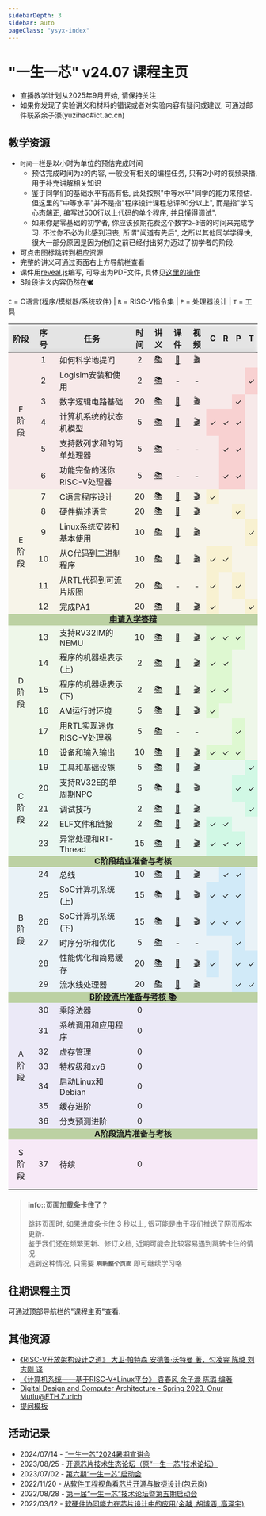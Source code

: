 ```yaml
---
sidebarDepth: 3
sidebar: auto
pageClass: "ysyx-index"
---
```


# "一生一芯" v24.07 课程主页

* 直播教学计划从2025年9月开始, 请保持关注
* 如果你发现了实验讲义和材料的错误或者对实验内容有疑问或建议,
  可通过邮件联系余子濠(yuzihao#ict.ac.cn)

## 教学资源

* `时间`一栏是以小时为单位的预估完成时间
  * 预估完成时间为`2`的内容, 一般没有相关的编程任务,
    只有2小时的视频录播, 用于补充讲解相关知识
  * 鉴于同学们的基础水平有高有低, 此处按照"中等水平"同学的能力来预估.
    但这里的"中等水平"并不是指"程序设计课程总评80分以上",
    而是指"学习心态端正, 编写过500行以上代码的单个程序, 并且懂得调试".
  * 如果你是零基础的初学者, 你应该预期花费这个数字`2~3`倍的时间来完成学习.
    不过你不必为此感到沮丧, 所谓"闻道有先后", 之所以其他同学学得快,
    很大一部分原因是因为他们之前已经付出努力迈过了初学者的阶段.
* 可点击图标跳转到相应资源
* 完整的讲义可通过页面右上方导航栏查看
* 课件用[reveal.js][reveal.js]编写, 可导出为PDF文件, 具体见[这里的操作][reveal.js export pdf]
* S阶段讲义内容仍然在🕊

[reveal.js]: https://revealjs.com
[reveal.js export pdf]: https://revealjs.com/pdf-export/

`C` = C语言(程序/模拟器/系统软件) | `R` = RISC-V指令集 | `P` = 处理器设计 | `T` = 工具

<style scoped type="text/css">
	@media (max-width: 719px) {
		table {
			font-size: 3vw
		}
	}
	@media (min-width: 720px) {
		[task] {
			width: 20em
		}
	}
	table {
		display: table;
		vertical-align: center;
		counter-reset: week;
	}
	table > * {
		min-width: 100%;
	}
	td {
		vertical-align: center;
		text-align: center;
	}
	table [_],
	table [x] {
		padding: 0;
		width: 3.6em;
	}
	[stage-title] {
		word-break:break-all;
		padding: 1em;
	}
	thead {
		position: sticky;
		/* Don't forget this, required for the stickiness */
		top: var(--navbar-height);
		/* Styles */
		padding-top: 0.5em;
		padding-bottom: 0.5em;
		backdrop-filter: contrast(0.5) blur(4px) brightness(120%);
	}
	[task] {
		padding-left: 0.8em;
		padding-right: 0.8em;
		text-align: left;
	}
	/* Auto increment number inside week column */
	[week] {
		width: 2.1em;
	}
	td[week]::before {
		counter-increment: week;
		content: counter(week);
	}
	/* Place a checkmark inside <td x> (short hand for <td xked>) */
	td[x]::before {
		content: '✓';
	}
	td[x] {
		background-color: hsla(var(--hue), calc(2 * var(--saturation)), 50%, 0.1) !important;
	}
	/* Coloring by style */
	.Achievement td {
		font-weight: bold;
		line-height: 1em;
		background-color: hsla(100, 100%, 30%, 0.3) !important;
		/* border-left: 12px Green solid; */
	}
	tbody > tr {
		--hue: 0;
		--saturation: 50%;
		background-color: hsla(var(--hue), var(--saturation), 50%, 0.1) !important;
	}
	.Stage-F { --hue: 000; }
	.Stage-E { --hue: 050; }
	.Stage-D { --hue: 100; }
	.Stage-C { --hue: 150; }
	.Stage-B { --hue: 200; }
	.Stage-A { --hue: 250; }
	.Stage-S { --hue: 300; }
	.Other-Topic { --saturation: 0%; }
</style>
<table id="schedule-table">
	<thead>
		<tr>
			<th _>阶段</th> <th week>序号</th>
			<th>任务</th> <th>时间</th> <th>讲义</th> <th>课件</th> <th>视频</th>
			<th _>C</th> <th _>R</th> <th _>P</th> <th _>T</th>
		</tr>
	</thead>
	<tbody>
		<tr class="Stage-F">
			<td stage-title rowspan="6">F阶段</td>
			<td week></td> <td task>如何科学地提问</td> <td>2</td>
            <td _><a href="2407/f/1.html" target="_blank">📚</a></td>
            <td _><a href="https://ysyx.oscc.cc/slides/2306/01.html#/" target="_blank">📰</a></td>
            <td _><a href="https://www.bilibili.com/video/BV14F411975K" target="_blank">🎬</a></td>
			<td _></td> <td _></td> <td _></td> <td _></td>
		</tr>
		<tr class="Stage-F">
			<td week></td> <td task>Logisim安装和使用</td> <td>2</td>
            <td _><a href="2407/f/2.html" target="_blank">📚</a></td>
            <td _> - </td>
            <td _> - </td>
			<td _></td> <td _></td> <td _></td> <td x></td>
		</tr>
		<tr class="Stage-F">
			<td week></td> <td task>数字逻辑电路基础</td> <td>20</td>
            <td _><a href="2407/f/3.html" target="_blank">📚</a></td>
            <td _><a href="https://ysyx.oscc.cc/slides/2306/06.html#/" target="_blank">📰</a></td>
            <td _><a href="https://www.bilibili.com/video/BV1ZH4y1Q7Cv" target="_blank">🎬</a></td>
			<td _></td> <td _></td> <td x></td> <td _></td>
		</tr>
		<tr class="Stage-F">
			<td week></td> <td task>计算机系统的状态机模型</td> <td>5</td>
            <td _><a href="2407/f/4.html" target="_blank">📚</a></td>
            <td _><a href="https://ysyx.oscc.cc/slides/2306/03.html#/" target="_blank">📰</a></td>
            <td _><a href="https://www.bilibili.com/video/BV1oN411Y7FK" target="_blank">🎬</a></td>
			<td x></td> <td x></td> <td x></td> <td _></td>
		</tr>
		<tr class="Stage-F">
			<td week></td> <td task>支持数列求和的简单处理器</td> <td>5</td>
            <td _><a href="2407/f/5.html" target="_blank">📚</a></td>
            <td _> - </td>
            <td _> - </td>
			<td _></td> <td x></td> <td x></td> <td _></td>
		</tr>
		<tr class="Stage-F">
			<td week></td> <td task>功能完备的迷你RISC-V处理器</td> <td>5</td>
            <td _><a href="2407/f/6.html" target="_blank">📚</a></td>
            <td _> - </td>
            <td _> - </td>
			<td _></td> <td x></td> <td x></td> <td _></td>
		</tr>
		<tr class="Stage-E">
			<td stage-title rowspan="6">E阶段</td>
			<td week></td> <td task>C语言程序设计</td> <td>20</td>
            <td _><a href="2407/e/1.html" target="_blank">📚</a></td>
            <td _><a href="https://ysyx.oscc.cc/slides/2306/04.html#/" target="_blank">📰</a></td>
            <td _><a href="https://www.bilibili.com/video/BV13z4y147mB" target="_blank">🎬</a></td>
			<td x></td> <td _></td> <td _></td> <td _></td>
		</tr>
		<tr class="Stage-E">
			<td week></td> <td task>硬件描述语言</td> <td>20</td>
            <td _><a href="2407/e/2.html" target="_blank">📚</a></td>
            <td _><a href="https://ysyx.oscc.cc/slides/2306/06.html#/" target="_blank">📰</a></td>
            <td _><a href="https://www.bilibili.com/video/BV1ZH4y1Q7Cv" target="_blank">🎬</a></td>
			<td _></td> <td _></td> <td x></td> <td _></td>
		</tr>
		<tr class="Stage-E">
			<td week></td> <td task>Linux系统安装和基本使用</td> <td>10</td>
            <td _><a href="2407/e/3.html" target="_blank">📚</a></td>
            <td _><a href="https://ysyx.oscc.cc/slides/2407/2.html#/" target="_blank">📰</a></td>
            <td _><a href="https://www.bilibili.com/video/BV1vF4119726" target="_blank">🎬</a></td>
			<td _></td> <td _></td> <td _></td> <td x></td>
		</tr>
		<tr class="Stage-E">
			<td week></td> <td task>从C代码到二进制程序</td> <td>10</td>
            <td _><a href="2407/e/4.html" target="_blank">📚</a></td>
            <td _><a href="https://ysyx.oscc.cc/slides/2306/05.html#/" target="_blank">📰</a></td>
            <td _><a href="https://www.bilibili.com/video/BV1Rm4y1p7Cg" target="_blank">🎬</a></td>
			<td x></td> <td x></td> <td _></td> <td _></td>
		</tr>
		<tr class="Stage-E">
			<td week></td> <td task>从RTL代码到可流片版图</td> <td>20</td>
            <td _><a href="2407/e/5.html" target="_blank">📚</a></td>
            <td _> - </td>
            <td _> - </td>
			<td x></td> <td _></td> <td x></td> <td _></td>
		</tr>
		<tr class="Stage-E">
			<td week></td> <td task>完成PA1</td> <td>20</td>
            <td _><a href="2407/e/6.html" target="_blank">📚</a></td>
            <td _><a href="https://ysyx.oscc.cc/slides/2306/07.html#/" target="_blank">📰</a></td>
            <td _><a href="https://www.bilibili.com/video/BV1up4y1j7Ji" target="_blank">🎬</a></td>
			<td x></td> <td _></td> <td _></td> <td x></td>
		</tr>
		<tr class="Achievement">
			<td colspan="11"><a href="2407/e/7.html" target="_blank"><i class="fa fa-flag"></i> 申请入学答辩</a></td>
		</tr>
		<tr class="Stage-D">
			<td stage-title rowspan="6">D阶段</td>
			<td week></td> <td task>支持RV32IM的NEMU</td> <td>10</td>
            <td _><a href="2407/d/1.html" target="_blank">📚</a></td>
            <td _><a href="https://ysyx.oscc.cc/slides/2306/08.html#/" target="_blank">📰</a></td>
            <td _><a href="https://www.bilibili.com/video/BV15h4y1A7Up" target="_blank">🎬</a></td>
			<td x></td> <td x></td> <td x></td> <td _></td>
		</tr>
		<tr class="Stage-D">
			<td week></td> <td task>程序的机器级表示(上)</td> <td>2</td>
            <td _><a href="2407/d/2.html" target="_blank">📚</a></td>
            <td _><a href="https://ysyx.oscc.cc/slides/2306/09.html#/" target="_blank">📰</a></td>
            <td _><a href="https://www.bilibili.com/video/BV1ow411275B" target="_blank">🎬</a></td>
			<td x></td> <td x></td> <td _></td> <td _></td>
		</tr>
		<tr class="Stage-D">
			<td week></td> <td task>程序的机器级表示(下)</td> <td>2</td>
            <td _><a href="2407/d/2.html" target="_blank">📚</a></td>
            <td _><a href="https://ysyx.oscc.cc/slides/2306/10.html#/" target="_blank">📰</a></td>
            <td _><a href="https://www.bilibili.com/video/BV19H4y1d7Yi" target="_blank">🎬</a></td>
			<td x></td> <td x></td> <td _></td> <td _></td>
		</tr>
		<tr class="Stage-D">
			<td week></td> <td task>AM运行时环境</td> <td>5</td>
            <td _><a href="2407/d/3.html" target="_blank">📚</a></td>
            <td _><a href="https://ysyx.oscc.cc/slides/2306/11.html#/" target="_blank">📰</a></td>
            <td _><a href="https://www.bilibili.com/video/BV1Vu4y1s73Y" target="_blank">🎬</a></td>
			<td x></td> <td _></td> <td _></td> <td _></td>
		</tr>
		<tr class="Stage-D">
			<td week></td> <td task>用RTL实现迷你RISC-V处理器</td> <td>5</td>
            <td _><a href="2407/d/4.html" target="_blank">📚</a></td>
            <td _> - </td>
            <td _> - </td>
			<td _></td> <td _></td> <td x></td> <td _></td>
		</tr>
		<tr class="Stage-D">
			<td week></td> <td task>设备和输入输出</td> <td>10</td>
            <td _><a href="2407/d/5.html" target="_blank">📚</a></td>
            <td _><a href="https://ysyx.oscc.cc/slides/2306/15.html#/" target="_blank">📰</a></td>
            <td _><a href="https://www.bilibili.com/video/BV1sb4y1g7Xu" target="_blank">🎬</a></td>
			<td x></td> <td x></td> <td x></td> <td _></td>
		</tr>
		<tr class="Stage-C">
			<td stage-title rowspan="5">C阶段</td>
			<td week></td> <td task>工具和基础设施</td> <td>5</td>
            <td _><a href="2407/c/1.html" target="_blank">📚</a></td>
            <td _><a href="https://ysyx.oscc.cc/slides/2306/12.html#/" target="_blank">📰</a></td>
            <td _><a href="https://www.bilibili.com/video/BV1RM411Q7Au" target="_blank">🎬</a></td>
			<td _></td> <td _></td> <td _></td> <td x></td>
		</tr>
		<tr class="Stage-C">
			<td week></td> <td task>支持RV32E的单周期NPC</td> <td>5</td>
            <td _><a href="2407/c/2.html" target="_blank">📚</a></td>
            <td _><a href="https://ysyx.oscc.cc/slides/2306/13.html#/" target="_blank">📰</a></td>
            <td _><a href="https://www.bilibili.com/video/BV1rc411f7mK" target="_blank">🎬</a></td>
			<td _></td> <td _></td> <td x></td> <td x></td>
		</tr>
		<tr class="Stage-C">
			<td week></td> <td task>调试技巧</td> <td>2</td>
            <td _><a href="2407/c/3.html" target="_blank">📚</a></td>
            <td _><a href="https://ysyx.oscc.cc/slides/2306/16.html#/" target="_blank">📰</a></td>
            <td _><a href="https://www.bilibili.com/video/BV1Vz4y1A7Rt" target="_blank">🎬</a></td>
			<td _></td> <td _></td> <td _></td> <td x></td>
		</tr>
		<tr class="Stage-C">
			<td week></td> <td task>ELF文件和链接</td> <td>2</td>
            <td _><a href="2407/c/4.html" target="_blank">📚</a></td>
            <td _><a href="https://ysyx.oscc.cc/slides/2306/14.html#/" target="_blank">📰</a></td>
            <td _><a href="https://www.bilibili.com/video/BV1Ly4y1w7hn" target="_blank">🎬</a></td>
			<td x></td> <td x></td> <td _></td> <td _></td>
		</tr>
		<tr class="Stage-C">
			<td week></td> <td task>异常处理和RT-Thread</td> <td>15</td>
            <td _><a href="2407/c/5.html" target="_blank">📚</a></td>
            <td _><a href="https://ysyx.oscc.cc/slides/2306/17.html#/" target="_blank">📰</a></td>
            <td _><a href="https://www.bilibili.com/video/BV1734y1w7ro" target="_blank">🎬</a></td>
			<td x></td> <td x></td> <td x></td> <td _></td>
		</tr>
		<tr class="Achievement">
			<td colspan="11"><i class="fa fa-flag"></i> C阶段结业准备与考核</td>
		</tr>
		<tr class="Stage-B">
			<td stage-title rowspan="6">B阶段</td>
			<td week></td> <td task>总线</td> <td>10</td>
            <td _><a href="2407/b/1.html" target="_blank">📚</a></td>
            <td _><a href="https://ysyx.oscc.cc/slides/2306/18.html#/" target="_blank">📰</a></td>
            <td _><a href="https://www.bilibili.com/video/BV1gj411s7ah" target="_blank">🎬</a></td>
			<td _></td> <td x></td> <td x></td> <td _></td>
		</tr>
		<tr class="Stage-B">
			<td week></td> <td task>SoC计算机系统(上)</td> <td>15</td>
            <td _><a href="2407/b/2.html" target="_blank">📚</a></td>
            <td _><a href="https://ysyx.oscc.cc/slides/2306/19.html#/" target="_blank">📰</a></td>
            <td _><a href="https://www.bilibili.com/video/BV1NC4y1u7K3" target="_blank">🎬</a></td>
			<td x></td> <td x></td> <td x></td> <td _></td>
		</tr>
		<tr class="Stage-B">
			<td week></td> <td task>SoC计算机系统(下)</td> <td>15</td>
            <td _><a href="2407/b/2.html" target="_blank">📚</a></td>
            <td _><a href="https://ysyx.oscc.cc/slides/2306/20.html#/" target="_blank">📰</a></td>
            <td _><a href="https://www.bilibili.com/video/BV1FC4y1k7mP" target="_blank">🎬</a></td>
			<td x></td> <td x></td> <td x></td> <td _></td>
		</tr>
		<tr class="Stage-B">
			<td week></td> <td task>时序分析和优化</td> <td>5</td>
            <td _><a href="2407/b/3.html" target="_blank">📚</a></td>
            <td _> - </td>
            <td _> - </td>
			<td _></td> <td _></td> <td x></td> <td _></td>
		</tr>
		<tr class="Stage-B">
			<td week></td> <td task>性能优化和简易缓存</td> <td>20</td>
            <td _><a href="2407/b/4.html" target="_blank">📚</a></td>
            <td _><a href="https://ysyx.oscc.cc/slides/2306/21.html#/" target="_blank">📰</a></td>
            <td _><a href="https://www.bilibili.com/video/BV1xr421F7ZP" target="_blank">🎬</a></td>
			<td x></td> <td _></td> <td x></td> <td x></td>
		</tr>
		<tr class="Stage-B">
			<td week></td> <td task>流水线处理器</td> <td>20</td>
            <td _><a href="2407/b/5.html" target="_blank">📚</a></td>
            <td _><a href="https://ysyx.oscc.cc/slides/2306/22.html#/" target="_blank">📰</a></td>
            <td _><a href="https://www.bilibili.com/video/BV1ZRtkeVEqw" target="_blank">🎬</a></td>
			<td _></td> <td _></td> <td x></td> <td x></td>
		</tr>
		<tr class="Achievement">
			<td colspan="11"><a href="2306/basic/1.11.html" target="_blank"><i class="fa fa-flag"></i> B阶段流片准备与考核 📚</a></td>
		</tr>
		<tr class="Stage-A">
			<td stage-title rowspan="7">A阶段</td>
			<td week></td> <td task>乘除法器</td> <td>0</td>
            <td _> </td> <td _> </td> <td _> </td>
            <!-- 环境       工具       数电        微结构       软件 -->
			<td _></td> <td _></td> <td _></td> <td _></td>
		</tr>
		<tr class="Stage-A">
			<td week></td> <td task>系统调用和应用程序</td> <td>0</td>
            <td _> </td> <td _> </td> <td _> </td>
            <!-- 环境       工具       数电        微结构       软件 -->
			<td _></td> <td _></td> <td _></td> <td _></td>
		</tr>
		<tr class="Stage-A">
			<td week></td> <td task>虚存管理</td> <td>0</td>
            <td _> </td> <td _> </td> <td _> </td>
            <!-- 环境       工具       数电        微结构       软件 -->
			<td _></td> <td _></td> <td _></td> <td _></td>
		</tr>
		<tr class="Stage-A">
			<td week></td> <td task>特权级和xv6</td> <td>0</td>
            <td _> </td> <td _> </td> <td _> </td>
            <!-- 环境       工具       数电        微结构       软件 -->
			<td _></td> <td _></td> <td _></td> <td _></td>
		</tr>
		<tr class="Stage-A">
			<td week></td> <td task>启动Linux和Debian</td> <td>0</td>
            <td _> </td> <td _> </td> <td _> </td>
            <!-- 环境       工具       数电        微结构       软件 -->
			<td _></td> <td _></td> <td _></td> <td _></td>
		</tr>
		<tr class="Stage-A">
			<td week></td> <td task>缓存进阶</td> <td>0</td>
            <td _> </td> <td _> </td> <td _> </td>
            <!-- 环境       工具       数电        微结构       软件 -->
			<td _></td> <td _></td> <td _></td> <td _></td>
		</tr>
		<tr class="Stage-A">
			<td week></td> <td task>分支预测进阶</td> <td>0</td>
            <td _> </td> <td _> </td> <td _> </td>
            <!-- 环境       工具       数电        微结构       软件 -->
			<td _></td> <td _></td> <td _></td> <td _></td>
		</tr>
		<tr class="Achievement">
			<td colspan="11"><i class="fa fa-flag"></i> A阶段流片准备与考核</td>
		</tr>
		<tr class="Stage-S">
			<td stage-title rowspan="1">S阶段</td>
			<td week></td> <td task>待续</td> <td>0</td>
            <td _> </td> <td _> </td> <td _> </td>
            <!-- 环境       工具       数电        微结构       软件 -->
			<td _></td> <td _></td> <td _></td> <td _></td>
		</tr>
	</tbody>
</table>
<!-- End of table -->

> #### info::页面加载条卡住了？
>
> 跳转页面时, 如果进度条卡住 3 秒以上, 很可能是由于我们推送了网页版本更新.<br>
> 鉴于我们还在频繁更新、修订文档, 近期可能会比较容易遇到跳转卡住的情况.<br>
> 遇到这种情况, 只需要 __`刷新整个页面`__ 即可继续学习咯

## 往期课程主页

可通过顶部导航栏的"课程主页"查看.

## 其他资源

* [《RISC-V开放架构设计之道》 大卫·帕特森 安德鲁·沃特曼 著，勾凌睿 陈璐 刘志刚 译](https://item.jd.com/10092349081102.html)
* [《计算机系统——基于RISC-V+Linux平台》 袁春风 余子濠 陈璐  编著](https://product.dangdang.com/29720521.html)
* [Digital Design and Computer Architecture - Spring 2023, Onur Mutlu@ETH Zurich](https://safari.ethz.ch/digitaltechnik/spring2023/doku.php?id=schedule)
* [提问模板](../2205/misc/ask.md)

## 活动记录

* 2024/07/14 - [“一生一芯”2024暑期宣讲会](https://space.bilibili.com/2107852263/channel/collectiondetail?sid=3416378)
* 2023/08/25 - [开源芯片技术生态论坛（原“一生一芯”技术论坛）](../events/20230825-2nd-tech-forum.md)
* 2023/07/02 - [第六期“一生一芯”启动会](https://space.bilibili.com/2107852263/channel/collectiondetail?sid=1497409)
* 2022/11/20 - [从软件工程视角看芯片开源与敏捷设计(包云岗)](https://www.bilibili.com/video/BV1Dd4y1474D/)
* 2022/08/28 - [第一届“一生一芯”技术论坛暨第五期启动会](../events/20220828-1st-tech-forum.md)
* 2022/03/12 - [软硬件协同能力在芯片设计中的应用(金越, 胡博涵, 高泽宇)](https://www.bilibili.com/video/BV1334y187zC/)
